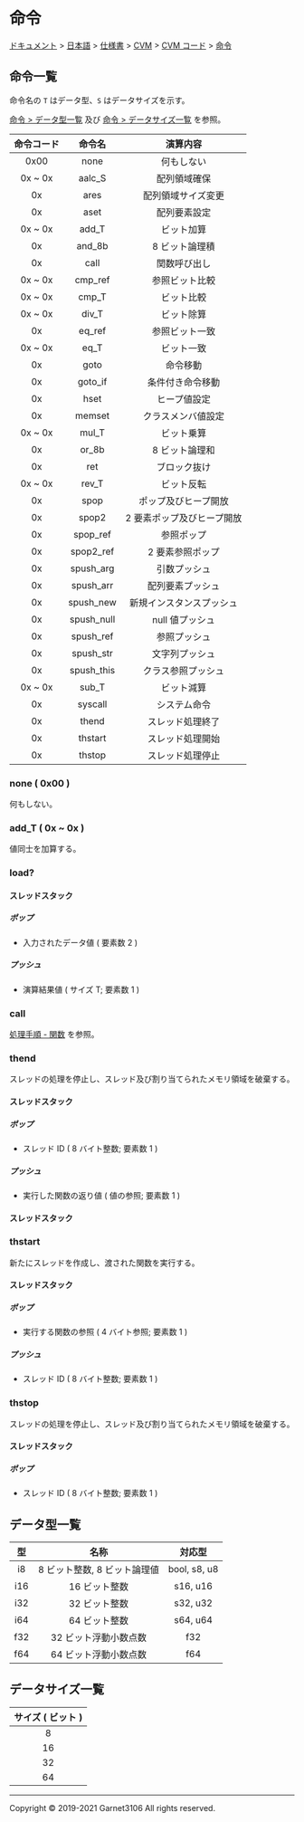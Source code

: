 # 命令

[ドキュメント](../../../../../index.md) > [日本語](../../../../index.md) > [仕様書](../../../index.md) > [CVM](../../index.md) > [CVM コード](../index.md) > [命令](./index.md)

## 命令一覧

命令名の `T` はデータ型、`S` はデータサイズを示す。

[命令 > データ型一覧](./index.md#データ型一覧) 及び [命令 > データサイズ一覧](./index.md#データサイズ一覧) を参照。

|命令コード|命令名|演算内容|
|:-:|:-:|:-:|
|0x00|none|何もしない|
|0x ~ 0x|aalc_S|配列領域確保|
|0x|ares|配列領域サイズ変更|
|0x|aset|配列要素設定|
|0x ~ 0x|add_T|ビット加算|
|0x|and_8b|8 ビット論理積|
|0x|call|関数呼び出し|
|0x ~ 0x|cmp_ref|参照ビット比較|
|0x ~ 0x|cmp_T|ビット比較|
|0x ~ 0x|div_T|ビット除算|
|0x|eq_ref|参照ビット一致|
|0x ~ 0x|eq_T|ビット一致|
|0x|goto|命令移動|
|0x|goto_if|条件付き命令移動|
|0x|hset|ヒープ値設定|
|0x|memset|クラスメンバ値設定|
|0x ~ 0x|mul_T|ビット乗算|
|0x|or_8b|8 ビット論理和|
|0x|ret|ブロック抜け|
|0x ~ 0x|rev_T|ビット反転|
|0x|spop|ポップ及びヒープ開放|
|0x|spop2|2 要素ポップ及びヒープ開放|
|0x|spop_ref|参照ポップ|
|0x|spop2_ref|2 要素参照ポップ|
|0x|spush_arg|引数プッシュ|
|0x|spush_arr|配列要素プッシュ|
|0x|spush_new|新規インスタンスプッシュ|
|0x|spush_null|null 値プッシュ|
|0x|spush_ref|参照プッシュ|
|0x|spush_str|文字列プッシュ|
|0x|spush_this|クラス参照プッシュ|
|0x ~ 0x|sub_T|ビット減算|
|0x|syscall|システム命令|
|0x|thend|スレッド処理終了|
|0x|thstart|スレッド処理開始|
|0x|thstop|スレッド処理停止|

### none ( 0x00 )

何もしない。

### add_T ( 0x ~ 0x )

値同士を加算する。

### load?

#### スレッドスタック

##### ポップ

- 入力されたデータ値 ( 要素数 2 )

##### プッシュ

- 演算結果値 ( サイズ T; 要素数 1 )

### call

[処理手順 - 関数](../../procs/function/index.md) を参照。

### thend

スレッドの処理を停止し、スレッド及び割り当てられたメモリ領域を破棄する。

#### スレッドスタック

##### ポップ

- スレッド ID ( 8 バイト整数; 要素数 1 )

##### プッシュ

- 実行した関数の返り値 ( 値の参照; 要素数 1 )

#### スレッドスタック

### thstart

新たにスレッドを作成し、渡された関数を実行する。

#### スレッドスタック

##### ポップ

- 実行する関数の参照 ( 4 バイト参照; 要素数 1 )

##### プッシュ

- スレッド ID ( 8 バイト整数; 要素数 1 )

### thstop

スレッドの処理を停止し、スレッド及び割り当てられたメモリ領域を破棄する。

#### スレッドスタック

##### ポップ

- スレッド ID ( 8 バイト整数; 要素数 1 )

## データ型一覧

|型|名称|対応型|
|:-:|:-:|:-:|
|i8|8 ビット整数, 8 ビット論理値|bool, s8, u8|
|i16|16 ビット整数|s16, u16|
|i32|32 ビット整数|s32, u32|
|i64|64 ビット整数|s64, u64|
|f32|32 ビット浮動小数点数|f32|
|f64|64 ビット浮動小数点数|f64|

## データサイズ一覧

|サイズ ( ビット )|
|:-:|
|8|
|16|
|32|
|64|

---

Copyright © 2019-2021 Garnet3106 All rights reserved.
